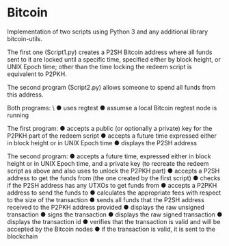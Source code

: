 # Bitcoin

Implementation of two scripts using Python 3 and any additional library bitcoin-utils.

The first one (Script1.py) creates a P2SH Bitcoin address where all funds sent to it are locked
until a specific time, specified either by block height, or UNIX Epoch time; other than the
time locking the redeem script is equivalent to P2PKH.

The second program (Script2.py) allows someone to spend all funds from this address.

Both programs: \\
● uses regtest
● assumse a local Bitcoin regtest node is running

The first program:
● accepts a public (or optionally a private) key for the P2PKH part of the redeem script
● accepts a future time expressed either in block height or in UNIX Epoch time
● displays the P2SH address

The second program:
● accepts a future time, expressed either in block height or in UNIX Epoch time, and a
private key (to recreate the redeem script as above and also uses to unlock the
P2PKH part)
● accepts a P2SH address to get the funds from (the one created by the first script)
● checks if the P2SH address has any UTXOs to get funds from
● accepts a P2PKH address to send the funds to
● calculates the appropriate fees with respect to the size of the transaction
● sends all funds that the P2SH address received to the P2PKH address provided
● displays the raw unsigned transaction
● signs the transaction
● displays the raw signed transaction
● displays the transaction id
● verifies that the transaction is valid and will be accepted by the Bitcoin nodes
● if the transaction is valid, it is sent to the blockchain
